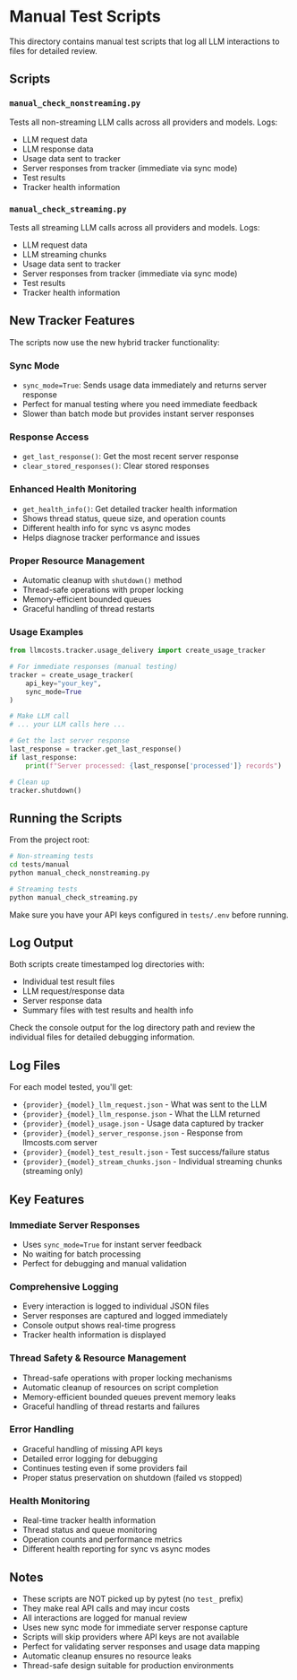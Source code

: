 # Manual Test Scripts

This directory contains manual test scripts that log all LLM interactions to files for detailed review.

## Scripts

### `manual_check_nonstreaming.py`
Tests all non-streaming LLM calls across all providers and models. Logs:
- LLM request data
- LLM response data  
- Usage data sent to tracker
- Server responses from tracker (immediate via sync mode)
- Test results
- Tracker health information

### `manual_check_streaming.py`
Tests all streaming LLM calls across all providers and models. Logs:
- LLM request data
- LLM streaming chunks
- Usage data sent to tracker
- Server responses from tracker (immediate via sync mode)
- Test results
- Tracker health information

## New Tracker Features

The scripts now use the new hybrid tracker functionality:

### Sync Mode
- `sync_mode=True`: Sends usage data immediately and returns server response
- Perfect for manual testing where you need immediate feedback
- Slower than batch mode but provides instant server responses

### Response Access
- `get_last_response()`: Get the most recent server response
- `clear_stored_responses()`: Clear stored responses

### Enhanced Health Monitoring
- `get_health_info()`: Get detailed tracker health information
- Shows thread status, queue size, and operation counts
- Different health info for sync vs async modes
- Helps diagnose tracker performance and issues

### Proper Resource Management
- Automatic cleanup with `shutdown()` method
- Thread-safe operations with proper locking
- Memory-efficient bounded queues
- Graceful handling of thread restarts

### Usage Examples

```python
from llmcosts.tracker.usage_delivery import create_usage_tracker

# For immediate responses (manual testing)
tracker = create_usage_tracker(
    api_key="your_key",
    sync_mode=True
)

# Make LLM call
# ... your LLM calls here ...

# Get the last server response
last_response = tracker.get_last_response()
if last_response:
    print(f"Server processed: {last_response['processed']} records")

# Clean up
tracker.shutdown()
```

## Running the Scripts

From the project root:

```bash
# Non-streaming tests
cd tests/manual
python manual_check_nonstreaming.py

# Streaming tests  
python manual_check_streaming.py
```

Make sure you have your API keys configured in `tests/.env` before running.

## Log Output

Both scripts create timestamped log directories with:
- Individual test result files
- LLM request/response data
- Server response data  
- Summary files with test results and health info

Check the console output for the log directory path and review the individual files for detailed debugging information.

## Log Files

For each model tested, you'll get:
- `{provider}_{model}_llm_request.json` - What was sent to the LLM
- `{provider}_{model}_llm_response.json` - What the LLM returned
- `{provider}_{model}_usage.json` - Usage data captured by tracker
- `{provider}_{model}_server_response.json` - Response from llmcosts.com server
- `{provider}_{model}_test_result.json` - Test success/failure status
- `{provider}_{model}_stream_chunks.json` - Individual streaming chunks (streaming only)

## Key Features

### Immediate Server Responses
- Uses `sync_mode=True` for instant server feedback
- No waiting for batch processing
- Perfect for debugging and manual validation

### Comprehensive Logging
- Every interaction is logged to individual JSON files
- Server responses are captured and logged immediately
- Console output shows real-time progress
- Tracker health information is displayed

### Thread Safety & Resource Management
- Thread-safe operations with proper locking mechanisms
- Automatic cleanup of resources on script completion
- Memory-efficient bounded queues prevent memory leaks
- Graceful handling of thread restarts and failures

### Error Handling
- Graceful handling of missing API keys
- Detailed error logging for debugging
- Continues testing even if some providers fail
- Proper status preservation on shutdown (failed vs stopped)

### Health Monitoring
- Real-time tracker health information
- Thread status and queue monitoring
- Operation counts and performance metrics
- Different health reporting for sync vs async modes

## Notes

- These scripts are NOT picked up by pytest (no `test_` prefix)
- They make real API calls and may incur costs
- All interactions are logged for manual review
- Uses new sync mode for immediate server response capture
- Scripts will skip providers where API keys are not available
- Perfect for validating server responses and usage data mapping
- Automatic cleanup ensures no resource leaks
- Thread-safe design suitable for production environments 